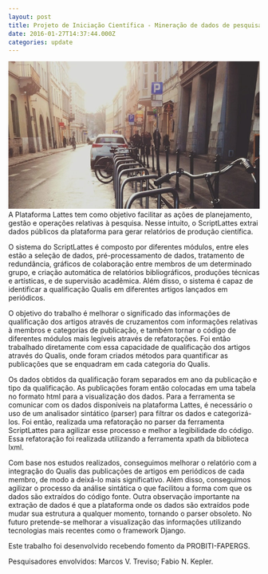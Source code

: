 ```yaml
---
layout: post
title: Projeto de Iniciação Científica - Mineração de dados de pesquisadores usando o ScriptLattes.
date: 2016-01-27T14:37:44.000Z
categories: update
---
```


<img src="/images/fulls/01.jpg" class="fit image">
A Plataforma Lattes tem como objetivo facilitar as ações de planejamento, gestão e operações relativas à pesquisa. Nesse intuito, o ScriptLattes extrai dados públicos da plataforma para gerar relatórios de produção científica. 

O sistema do ScriptLattes é composto por diferentes módulos, entre eles estão a seleção de dados, pré-processamento de dados, tratamento de redundância, gráficos de colaboração entre membros de um determinado grupo, e criação automática de relatórios bibliográficos, produções técnicas e artísticas, e de supervisão acadêmica. Além disso, o sistema é capaz de identificar a qualificação Qualis em diferentes artigos lançados em periódicos. 

O objetivo do trabalho é melhorar o significado das informações de qualificação dos artigos através de cruzamentos com informações relativas à membros e categorias de publicação, e também tornar o código de diferentes módulos mais legíveis através de refatorações. Foi então trabalhado diretamente com essa capacidade de qualificação dos artigos através do Qualis, onde foram criados métodos para quantificar as publicações que se enquadram em cada categoria do Qualis. 

Os dados obtidos da qualificação foram separados em ano da publicação e tipo da qualificação. As publicações foram então colocadas em uma tabela no formato html para a visualização dos dados. Para a ferramenta se comunicar com os dados disponíveis na plataforma Lattes, é necessário o uso de um analisador sintático (parser) para filtrar os dados e categorizá-los. Foi então, realizada uma refatoração no parser da ferramenta ScriptLattes para agilizar esse processo e melhor a legibilidade do código. Essa refatoração foi realizada utilizando a ferramenta xpath da biblioteca lxml. 

Com base nos estudos realizados, conseguimos melhorar o relatório com a integração do Qualis das publicações de artigos em periódicos de cada membro, de modo a deixá-lo mais significativo. Além disso, conseguimos agilizar o processo da análise sintática o que facilitou a forma com que os dados são extraídos do código fonte. Outra observação importante na extração de dados é que a plataforma onde os dados são extraídos pode mudar sua estrutura a qualquer momento, tornando o parser obsoleto. No futuro pretende-se melhorar a visualização das informações utilizando tecnologias mais recentes como o framework Django. 

Este trabalho foi desenvolvido recebendo fomento da PROBITI-FAPERGS.

Pesquisadores envolvidos: Marcos V. Treviso; Fabio N. Kepler.